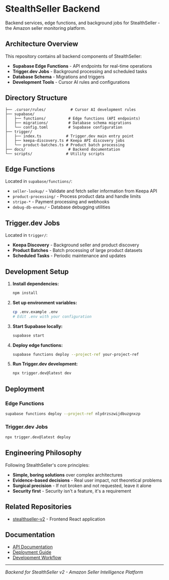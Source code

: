 # StealthSeller Backend

Backend services, edge functions, and background jobs for StealthSeller - the Amazon seller monitoring platform.

## Architecture Overview

This repository contains all backend components of StealthSeller:

- **Supabase Edge Functions** - API endpoints for real-time operations
- **Trigger.dev Jobs** - Background processing and scheduled tasks
- **Database Schema** - Migrations and triggers
- **Development Tools** - Cursor AI rules and configurations

## Directory Structure

```
├── .cursor/rules/           # Cursor AI development rules
├── supabase/
│   ├── functions/          # Edge functions (API endpoints)
│   ├── migrations/         # Database schema migrations
│   └── config.toml         # Supabase configuration
├── trigger/
│   ├── index.ts           # Trigger.dev main entry point
│   ├── keepa-discovery.ts # Keepa API discovery jobs
│   └── product-batches.ts # Product batch processing
├── docs/                   # Backend documentation
└── scripts/               # Utility scripts
```

## Edge Functions

Located in `supabase/functions/`:

- `seller-lookup/` - Validate and fetch seller information from Keepa API
- `product-processing/` - Process product data and handle limits
- `stripe-*` - Payment processing and webhooks
- `debug-db-enums/` - Database debugging utilities

## Trigger.dev Jobs

Located in `trigger/`:

- **Keepa Discovery** - Background seller and product discovery
- **Product Batches** - Batch processing of large product datasets
- **Scheduled Tasks** - Periodic maintenance and updates

## Development Setup

1. **Install dependencies:**
   ```bash
   npm install
   ```

2. **Set up environment variables:**
   ```bash
   cp .env.example .env
   # Edit .env with your configuration
   ```

3. **Start Supabase locally:**
   ```bash
   supabase start
   ```

4. **Deploy edge functions:**
   ```bash
   supabase functions deploy --project-ref your-project-ref
   ```

5. **Run Trigger.dev development:**
   ```bash
   npx trigger.dev@latest dev
   ```

## Deployment

### Edge Functions
```bash
supabase functions deploy --project-ref nlydrzszwijdbuzgnxzp
```

### Trigger.dev Jobs
```bash
npx trigger.dev@latest deploy
```

## Engineering Philosophy

Following StealthSeller's core principles:

- **Simple, boring solutions** over complex architectures
- **Evidence-based decisions** - Real user impact, not theoretical problems
- **Surgical precision** - If not broken and not requested, leave it alone
- **Security first** - Security isn't a feature, it's a requirement

## Related Repositories

- [stealthseller-v2](https://github.com/williamzdelgado/stealthseller-v2) - Frontend React application

## Documentation

- [API Documentation](./docs/api/)
- [Deployment Guide](./docs/deployment/)
- [Development Workflow](./docs/development/)

---

*Backend for StealthSeller v2 - Amazon Seller Intelligence Platform*